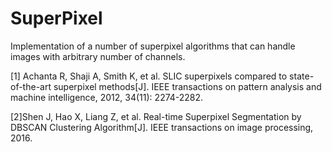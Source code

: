 # SuperPixel

Implementation of a number of superpixel algorithms that can handle images with arbitrary number of channels. 

[1] Achanta R, Shaji A, Smith K, et al. SLIC superpixels compared to state-of-the-art superpixel methods[J]. IEEE transactions on pattern analysis and machine intelligence, 2012, 34(11): 2274-2282.

[2]Shen J, Hao X, Liang Z, et al. Real-time Superpixel Segmentation by DBSCAN Clustering Algorithm[J]. IEEE transactions on image processing, 2016.
